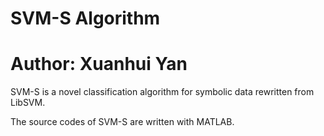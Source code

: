 # SVM-S Algorithm
# Author: Xuanhui Yan
SVM-S is a novel classification algorithm for symbolic data rewritten from LibSVM. 

The source codes of SVM-S are written with MATLAB.
